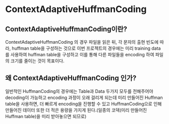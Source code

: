 # ContextAdaptiveHuffmanCoding

## ContextAdaptiveHuffmanCoding이란?
ContextAdaptiveHuffmanCoding 의 경우 파일을 읽은 뒤, 각 문자의 출현 빈도에 따라, huffman table을 구성하는 것으로 
이번 프로젝트의 경우에는 미리 training data를 사용하여 huffman table을 구성하고 이를 통해 다른 파일들을 encoding 하여
파일의 크기를 줄이는 것이 목표이다.
## 왜 ContextAdaptiveHuffmanCoding 인가?
일반적인 HuffmanCoding의 경우에는 Table과 Data 두가지 모두를 전해주어야 decoding이 가능하고 encoding 과정이 오래 걸리게 되는데
미리 만들어진 Huffman table을 사용하면, 더 빠르게 encoding을 진행할 수 있고 HuffmanCoding으로 인해 만들어진 데이터 또한 더 적은
용량을 가지게 된다.(일종의 코덱(미리 만들어진 Huffman table)을 미리 받아놓으면 되므로)
